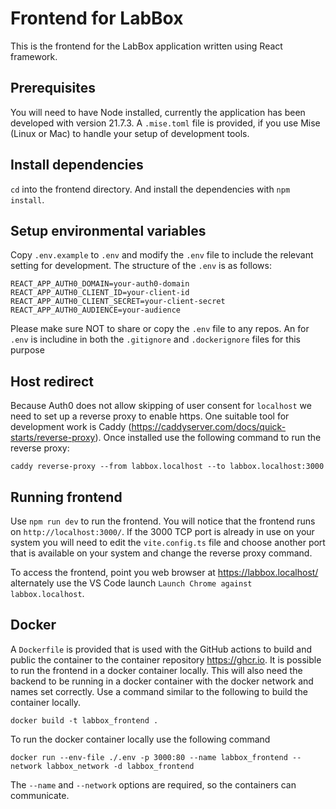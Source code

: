 # Frontend for LabBox

This is the frontend for the LabBox application written using React framework.

## Prerequisites

You will need to have Node installed, currently the application has been
developed with version 21.7.3. A `.mise.toml` file is provided, if you use Mise
(Linux or Mac) to handle your setup of development tools.

## Install dependencies

`cd` into the frontend directory. And install the dependencies with `npm
install`.

## Setup environmental variables

Copy `.env.example` to `.env` and modify the `.env` file to include the relevant
setting for development. The structure of the `.env` is as follows:

```
REACT_APP_AUTH0_DOMAIN=your-auth0-domain
REACT_APP_AUTH0_CLIENT_ID=your-client-id
REACT_APP_AUTH0_CLIENT_SECRET=your-client-secret
REACT_APP_AUTH0_AUDIENCE=your-audience
```

Please make sure NOT to share or copy the `.env` file to any repos. An for
`.env` is includine in both the `.gitignore` and `.dockerignore` files for this
purpose

## Host redirect

Because Auth0 does not allow skipping of user consent for `localhost` we need to
set up a reverse proxy to enable https. One suitable tool for development work
is Caddy (https://caddyserver.com/docs/quick-starts/reverse-proxy). Once
installed use the following command to run the reverse proxy:

```shell
caddy reverse-proxy --from labbox.localhost --to labbox.localhost:3000
```

## Running frontend

Use `npm run dev` to run the frontend. You will notice that the frontend runs on
`http://localhost:3000/`. If the 3000 TCP port is already in use on your system
you will need to edit the `vite.config.ts` file and choose another port that is
available on your system and change the reverse proxy command.

To access the frontend, point you web browser at https://labbox.localhost/
alternately use the VS Code launch `Launch Chrome against labbox.localhost`.

## Docker

A `Dockerfile` is provided that is used with the GitHub actions to build and
public the container to the container repository https://ghcr.io. It is possible
to run the frontend in a docker container locally. This will also need the
backend to be running in a docker container with the docker network and names
set correctly. Use a command similar to the following to build the container
locally.

```shell
docker build -t labbox_frontend .
```

To run the docker container locally use the following command

```shell
docker run --env-file ./.env -p 3000:80 --name labbox_frontend --network labbox_network -d labbox_frontend
```

The `--name` and `--network` options are required, so the containers can
communicate.

